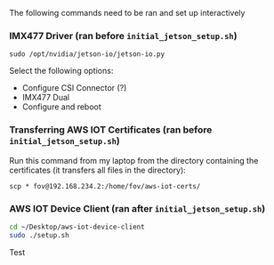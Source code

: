 The following commands need to be ran and set up interactively 


### IMX477 Driver (ran before `initial_jetson_setup.sh`)

`sudo /opt/nvidia/jetson-io/jetson-io.py`

Select the following options:
- Configure CSI Connector (?)
- IMX477 Dual 
- Configure and reboot


### Transferring AWS IOT Certificates (ran before `initial_jetson_setup.sh`)

Run this command from my laptop from the directory containing the certificates (it transfers all files in the directory):

`scp * fov@192.168.234.2:/home/fov/aws-iot-certs/`


### AWS IOT Device Client (ran after `initial_jetson_setup.sh`)

```bash
cd ~/Desktop/aws-iot-device-client
sudo ./setup.sh
```

Test